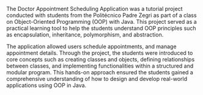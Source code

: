 The Doctor Appointment Scheduling Application was a tutorial project conducted with students from the Politécnico Padre Zegri as part of a class on Object-Oriented Programming (OOP) with Java. This project served as a practical learning tool to help the students understand OOP principles such as encapsulation, inheritance, polymorphism, and abstraction.

The application allowed users schedule appointments, and manage appointment details. Through the project, the students were introduced to core concepts such as creating classes and objects, defining relationships between classes, and implementing functionalities within a structured and modular program. This hands-on approach ensured the students gained a comprehensive understanding of how to design and develop real-world applications using OOP in Java.
